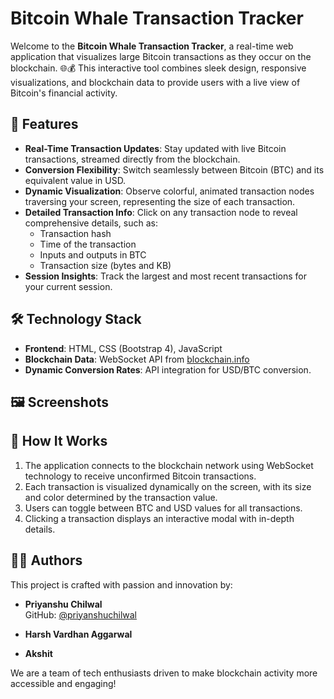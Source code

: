 # Bitcoin Whale Transaction Tracker

Welcome to the **Bitcoin Whale Transaction Tracker**, a real-time web application that visualizes large Bitcoin transactions as they occur on the blockchain. 🌐💰 This interactive tool combines sleek design, responsive visualizations, and blockchain data to provide users with a live view of Bitcoin's financial activity.

## 🚀 Features

- **Real-Time Transaction Updates**: Stay updated with live Bitcoin transactions, streamed directly from the blockchain.
- **Conversion Flexibility**: Switch seamlessly between Bitcoin (BTC) and its equivalent value in USD.
- **Dynamic Visualization**: Observe colorful, animated transaction nodes traversing your screen, representing the size of each transaction.
- **Detailed Transaction Info**: Click on any transaction node to reveal comprehensive details, such as:
  - Transaction hash
  - Time of the transaction
  - Inputs and outputs in BTC
  - Transaction size (bytes and KB)
- **Session Insights**: Track the largest and most recent transactions for your current session.

## 🛠️ Technology Stack

- **Frontend**: HTML, CSS (Bootstrap 4), JavaScript
- **Blockchain Data**: WebSocket API from [blockchain.info](https://blockchain.info)
- **Dynamic Conversion Rates**: API integration for USD/BTC conversion.

## 🖼️ Screenshots


## 📖 How It Works

1. The application connects to the blockchain network using WebSocket technology to receive unconfirmed Bitcoin transactions.
2. Each transaction is visualized dynamically on the screen, with its size and color determined by the transaction value.
3. Users can toggle between BTC and USD values for all transactions.
4. Clicking a transaction displays an interactive modal with in-depth details.

## 🧑‍💻 Authors

This project is crafted with passion and innovation by:

- **Priyanshu Chilwal**  
  GitHub: [@priyanshuchilwal](https://github.com/priyanshuchilwal)  

- **Harsh Vardhan Aggarwal**  

- **Akshit**  

We are a team of tech enthusiasts driven to make blockchain activity more accessible and engaging!
